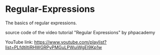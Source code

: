 # Regular-Expressions
The basics of regular expressions.


source code of the video tutorial "Regular Expressions" by phpacademy

YouTube link:
https://www.youtube.com/playlist?list=PLfdtiltiRHWGRPyPMGuLPWuiWgEI9Kp1w
